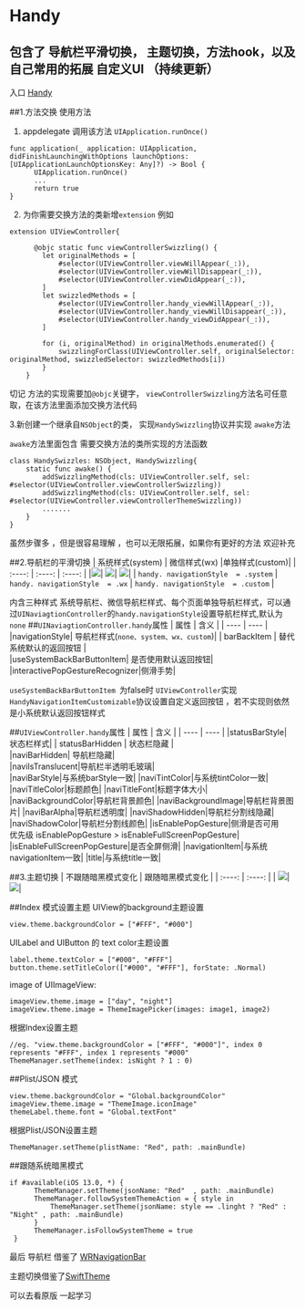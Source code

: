# Handy
## 包含了  导航栏平滑切换， 主题切换，方法hook，以及自己常用的拓展 自定义UI  （持续更新）
入口   [Handy](https://github.com/leetangsong/Handy)

##1.方法交换
使用方法
1. appdelegate 调用该方法 `UIApplication.runOnce()`
``` 
func application(_ application: UIApplication, didFinishLaunchingWithOptions launchOptions: [UIApplicationLaunchOptionsKey: Any]?) -> Bool {
      UIApplication.runOnce()
      ...
      return true
}
```
2. 为你需要交换方法的类新增`extension`
例如 
```
extension UIViewController{
    
      @objc static func viewControllerSwizzling() {
        let originalMethods = [
            #selector(UIViewController.viewWillAppear(_:)),
            #selector(UIViewController.viewWillDisappear(_:)),
            #selector(UIViewController.viewDidAppear(_:)),
        ]
        let swizzledMethods = [
            #selector(UIViewController.handy_viewWillAppear(_:)),
            #selector(UIViewController.handy_viewWillDisappear(_:)),
            #selector(UIViewController.handy_viewDidAppear(_:)),
        ]

        for (i, originalMethod) in originalMethods.enumerated() {
            swizzlingForClass(UIViewController.self, originalSelector: originalMethod, swizzledSelector: swizzledMethods[i])
        }
    }
```
切记 方法的实现需要加`@objc`关键字，  `viewControllerSwizzling`方法名可任意取，在该方法里面添加交换方法代码

3.新创建一个继承自`NSObject`的类， 实现`HandySwizzling`协议并实现 `awake`方法

`awake`方法里面包含  需要交换方法的类所实现的方法函数
```
class HandySwizzles: NSObject, HandySwizzling{
    static func awake() {
        addSwizzlingMethod(cls: UIViewController.self, sel: #selector(UIViewController.viewControllerSwizzling))
        addSwizzlingMethod(cls: UIViewController.self, sel: #selector(UIViewController.viewControllerThemeSwizzling))
        .......
    }
}
```

虽然步骤多 ，但是很容易理解 ，也可以无限拓展，如果你有更好的方法  欢迎补充

##2.导航栏的平滑切换
|  系统样式(system) | 微信样式(wx)  |单独样式(custom)| 
| :----: | :----: | :----: |
|![](https://upload-images.jianshu.io/upload_images/18888681-bfddaac4295714c8.gif?imageView2/0/w/400)| ![](https://upload-images.jianshu.io/upload_images/18888681-6a7258c48b468251.gif?imageView2/0/w/400)| ![](https://upload-images.jianshu.io/upload_images/18888681-272d8f259baf320b.gif?imageView2/0/w/400)|
| `handy. navigationStyle  = .system` |  `handy. navigationStyle  = .wx` |  `handy. navigationStyle  = .custom`  |




内含三种样式 系统导航栏、微信导航栏样式、每个页面单独导航栏样式，可以通过`UINaviagtionController`的`handy.navigationStyle`设置导航栏样式,默认为`none`
##`UINaviagtionController.handy`属性
|  属性   |   含义   |
| ---- | ---- |
|navigationStyle|  导航栏样式(`none、system、wx、custom`)| 
|  barBackItem  |  替代系统默认的返回按钮  |  
|useSystemBackBarButtonItem| 是否使用默认返回按钮|  
|interactivePopGestureRecognizer|侧滑手势| 

`useSystemBackBarButtonItem `为false时  `UIViewController`实现`HandyNavigationItemCustomizable`协议设置自定义返回按钮  ，若不实现则依然是小系统默认返回按钮样式


##`UIViewController.handy`属性
|  属性   |   含义   |
| ---- | ---- |
|statusBarStyle|  状态栏样式| 
|  statusBarHidden  |  状态栏隐藏  |  
|naviBarHidden| 导航栏隐藏|  
|naviIsTranslucent|导航栏半透明毛玻璃|               
|naviBarStyle|与系统barStyle一致|
|naviTintColor|与系统tintColor一致|
|naviTitleColor|标题颜色|
|naviTitleFont|标题字体大小|
|naviBackgroundColor|导航栏背景颜色|
|naviBackgroundImage|导航栏背景图片|
|naviBarAlpha|导航栏透明度|
|naviShadowHidden|导航栏分割线隐藏|
|naviShadowColor|导航栏分割线颜色|
|isEnablePopGesture|侧滑是否可用 <br>优先级 isEnablePopGesture > isEnableFullScreenPopGesture|
|isEnableFullScreenPopGesture|是否全屏侧滑|
|navigationItem|与系统navigationItem一致|
|title|与系统title一致|

##3.主题切换
|  不跟随暗黑模式变化  |   跟随暗黑模式变化  |
| :----: | :----: |
|  ![](https://upload-images.jianshu.io/upload_images/18888681-8a9ac5603d59f3b3.gif?imageView2/0/w/400)| ![](https://upload-images.jianshu.io/upload_images/18888681-b3eb87ce6dfd8348.gif?imageView2/0/w/400)|

##Index 模式设置主题
UIView的background主题设置
```
view.theme.backgroundColor = ["#FFF", "#000"]
```
 UILabel and UIButton 的  text color主题设置
```
label.theme.textColor = ["#000", "#FFF"]
button.theme.setTitleColor(["#000", "#FFF"], forState: .Normal)
```
image of UIImageView:
```
imageView.theme.image = ["day", "night"]
imageView.theme.image = ThemeImagePicker(images: image1, image2)
```
根据Index设置主题
```
//eg. "view.theme.backgroundColor = ["#FFF", "#000"]", index 0 represents "#FFF", index 1 represents "#000"
ThemeManager.setTheme(index: isNight ? 1 : 0)
```
##Plist/JSON 模式
```
view.theme.backgroundColor = "Global.backgroundColor"
imageView.theme.image = "ThemeImage.iconImage"
themeLabel.theme.font = "Global.textFont"
```
根据Plist/JSON设置主题
```
ThemeManager.setTheme(plistName: "Red", path: .mainBundle)
```


##跟随系统暗黑模式
```
if #available(iOS 13.0, *) {
      ThemeManager.setTheme(jsonName: "Red"  , path: .mainBundle)
      ThemeManager.followSystemThemeAction = { style in
          ThemeManager.setTheme(jsonName: style == .linght ? "Red" : "Night" , path: .mainBundle)
      }
      ThemeManager.isFollowSystemTheme = true
 }
```
最后 
导航栏 借鉴了 [WRNavigationBar](https://github.com/wangrui460/WRNavigationBar)

主题切换借鉴了[SwiftTheme](https://github.com/wxxsw/SwiftTheme)

可以去看原版 一起学习

